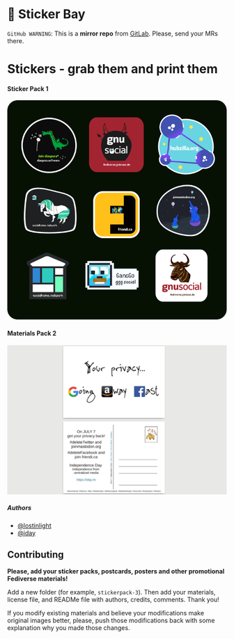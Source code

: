 
# :pizza: Sticker Bay

`GitHub WARNING`: This is a __mirror repo__ from [GitLab](https://gitlab.com/distributopia/sticker-bay). Please, send your MRs there.

# Stickers - grab them and print them

#### Sticker Pack 1
![preview screen 1](stickerpack-1.png?raw=true)

#### Materials Pack 2
![preview screen 2](stickerpack-2-iday.jpg?raw=true)


##### Authors
* [@lostinlight](https://libenter.win)
* [@iday](https://mastodonten.de/@iday)

## Contributing

**Please, add your sticker packs, postcards, posters and other promotional Fediverse materials!**

Add a new folder (for example, `stickerpack-3`). Then add your materials, license file, and READMe file with authors, credits, comments. Thank you!

If you modify existing materials and believe your modifications make original images better, please, push those modifications back with some explanation why you made those changes.
